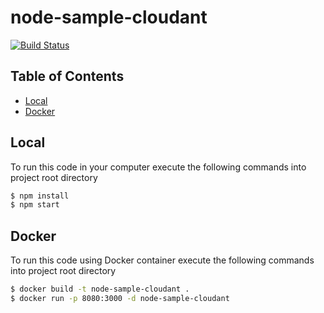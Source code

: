 # node-sample-cloudant

[![Build Status](https://travis-ci.org/leonardofurnielis/node-sample-cloudant.svg?branch=master)](https://travis-ci.org/leonardofurnielis/node-sample-cloudant)

## Table of Contents

- [Local](#local)
- [Docker](#docker)

## Local

To run this code in your computer execute the following commands into project root directory

```bash
$ npm install
$ npm start
```

## Docker

To run this code using Docker container execute the following commands into project root directory

```bash
$ docker build -t node-sample-cloudant .
$ docker run -p 8080:3000 -d node-sample-cloudant
```
